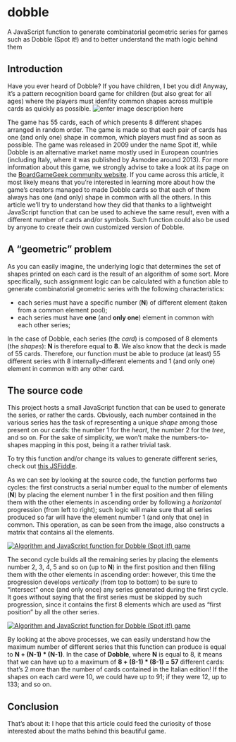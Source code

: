 
# dobble
A JavaScript function to generate combinatorial geometric series for games such as Dobble (Spot it!) and to better understand the math logic behind them

## Introduction
Have you ever heard of Dobble? If you have children, I bet you did! Anyway, it’s a pattern recognition board game for children (but also great for all ages) where the players must idenfity common shapes across multiple cards as quickly as possible.
![enter image description here](https://www.ryadel.com/wp-content/uploads/2015/04/dobble.cards_.jpg)

The game has 55 cards, each of which presents 8 different shapes arranged in random order. The game is made so that each pair of cards has one (and only one) shape in common, which players must find as soon as possible. The game was released in 2009 under the name Spot it!, while Dobble is an alternative market name mostly used in European countries (including Italy, where it was published by Asmodee around 2013). For more information about this game, we strongly advise to take a look at its page on the [BoardGameGeek community website](https://boardgamegeek.com/boardgame/63268/spot-it).
If you came across this article, it most likely means that you’re interested in learning more about how the game’s creators managed to made Dobble cards so that each of them always has one (and only) shape in common with all the others. In this article we’ll try to understand how they did that thanks to a lightweight JavaScript function that can be used to achieve the same result, even with a different number of cards and/or symbols. Such function could also be used by anyone to create their own customized version of Dobble.

## A “geometric” problem

As you can easily imagine, the underlying logic that determines the set of shapes printed on each card is the result of an algorithm of some sort. More specifically, such assignment logic can be calculated with a function able to generate combinatorial geometric series with the following characteristics:

-   each series must have a specific number (**N**) of different element (taken from a common element pool);
-   each series must have  **one**  (and  **only one**) element in common with each other series;

In the case of Dobble, each series (the  _card_) is composed of 8 elements (the  _shapes_):  **N**  is therefore equal to  **8**. We also know that the deck is made of 55 cards. Therefore, our function must be able to produce (at least) 55 different series with 8 internally-different elements and 1 (and only one) element in common with any other card.

## The source code

This project hosts a small JavaScript function that can be used to generate the series, or rather the cards. Obviously, each number contained in the various series has the task of representing a unique  _shape_ among those present on our cards: the number 1 for the  _heart_, the number 2 for the  _tree_, and so on. For the sake of simplicity, we won’t make the numbers-to-shapes mapping in this post, being it a rather trivial task.

To try this function and/or change its values to generate different series, check out  [this JSFiddle](https://jsfiddle.net/Darkseal/9uyc8rtj/).

As we can see by looking at the source code, the function performs two cycles: the first constructs a serial number equal to the number of elements (**N**) by placing the element number 1 in the first position and then filling them with the other elements in ascending order by following a  _horizontal_  progression (from left to right); such logic will make sure that all series produced so far will have the element number 1 (and only that one) in common. This operation, as can be seen from the image, also constructs a matrix that contains all the elements.

[![Algorithm and JavaScript function for Dobble (Spot it!) game](https://i0.wp.com/www.ryadel.com/wp-content/uploads/2019/08/dobble-game-spot-it-algorithm-function-01.jpg?resize=425%2C257&ssl=1)](https://www.ryadel.com/wp-content/uploads/2019/08/dobble-game-spot-it-algorithm-function-01.jpg?ssl=1)

The second cycle builds all the remaining series by placing the elements number 2, 3, 4, 5 and so on (up to  **N**) in the first position and then filling them with the other elements in ascending order: however, this time the progression develops  _vertically_  (from top to bottom) to be sure to “intersect” once (and only once) any series generated during the first cycle. It goes without saying that the first series must be skipped by such progression, since it contains the first 8 elements which are used as “first position” by all the other series.

[![Algorithm and JavaScript function for Dobble (Spot it!) game](https://i2.wp.com/www.ryadel.com/wp-content/uploads/2019/08/dobble-game-spot-it-algorithm-function-02.jpg?resize=422%2C408&ssl=1)](https://www.ryadel.com/wp-content/uploads/2019/08/dobble-game-spot-it-algorithm-function-02.jpg?ssl=1)

By looking at the above processes, we can easily understand how the maximum  number of different series that this function can produce is equal to  **N + (N-1) * (N-1)**. In the case of  **Dobble**, where  **N**  is equal to 8, it means that we can have up to a maximum of  **8 + (8-1) * (8-1) = 57**  different cards: that’s 2 more than the number of cards contained in the Italian edition! If the shapes on each card were 10, we could have up to 91; if they were 12, up to 133; and so on.

## Conclusion

That’s about it: I hope that this article could feed the curiosity of those interested about the maths behind this beautiful game.
